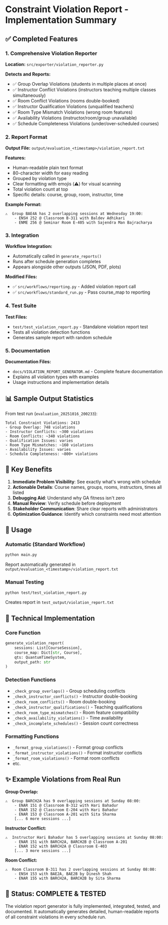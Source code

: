 # Constraint Violation Report - Implementation Summary

## ✅ Completed Features

### 1. Comprehensive Violation Reporter
**Location:** `src/exporter/violation_reporter.py`

**Detects and Reports:**
- ✅ Group Overlap Violations (students in multiple places at once)
- ✅ Instructor Conflict Violations (instructors teaching multiple classes simultaneously)
- ✅ Room Conflict Violations (rooms double-booked)
- ✅ Instructor Qualification Violations (unqualified teachers)
- ✅ Room Type Mismatch Violations (wrong room features)
- ✅ Availability Violations (instructor/room/group unavailable)
- ✅ Schedule Completeness Violations (under/over-scheduled courses)

### 2. Report Format

**Output File:** `output/evaluation_<timestamp>/violation_report.txt`

**Features:**
- Human-readable plain text format
- 80-character width for easy reading
- Grouped by violation type
- Clear formatting with emojis (⚠️) for visual scanning
- Total violation count at top
- Specific details: course, group, room, instructor, time

**Example Format:**
```
⚠️  Group BAE4A has 2 overlapping sessions at Wednesday 19:00:
    - ENSH 252 @ Classroom B-311 with Baldev Adhikari
    - ENME 256 @ Seminar Room E-405 with Sajendra Man Bajracharya
```

### 3. Integration

**Workflow Integration:**
- Automatically called in `generate_reports()` 
- Runs after schedule generation completes
- Appears alongside other outputs (JSON, PDF, plots)

**Modified Files:**
- ✅ `src/workflows/reporting.py` - Added violation report call
- ✅ `src/workflows/standard_run.py` - Pass course_map to reporting

### 4. Test Suite

**Test Files:**
- `test/test_violation_report.py` - Standalone violation report test
- Tests all violation detection functions
- Generates sample report with random schedule

### 5. Documentation

**Documentation Files:**
- `docs/VIOLATION_REPORT_GENERATOR.md` - Complete feature documentation
- Explains all violation types with examples
- Usage instructions and implementation details

## 📊 Sample Output Statistics

From test run (`evaluation_20251016_200233`):
```
Total Constraint Violations: 2413
- Group Overlap: 748 violations
- Instructor Conflicts: ~300 violations
- Room Conflicts: ~340 violations
- Qualification Issues: varies
- Room Type Mismatches: ~160 violations
- Availability Issues: varies
- Schedule Completeness: ~800+ violations
```

## 🎯 Key Benefits

1. **Immediate Problem Visibility**: See exactly what's wrong with schedule
2. **Actionable Details**: Course names, groups, rooms, instructors, times all listed
3. **Debugging Aid**: Understand why GA fitness isn't zero
4. **Manual Review**: Verify schedule before deployment
5. **Stakeholder Communication**: Share clear reports with administrators
6. **Optimization Guidance**: Identify which constraints need most attention

## 📝 Usage

### Automatic (Standard Workflow)
```bash
python main.py
```
Report automatically generated in `output/evaluation_<timestamp>/violation_report.txt`

### Manual Testing
```bash
python test/test_violation_report.py
```
Creates report in `test_output/violation_report.txt`

## 🔧 Technical Implementation

### Core Function
```python
generate_violation_report(
    sessions: List[CourseSession],
    course_map: Dict[str, Course],
    qts: QuantumTimeSystem,
    output_path: str
)
```

### Detection Functions
- `_check_group_overlaps()` - Group scheduling conflicts
- `_check_instructor_conflicts()` - Instructor double-booking
- `_check_room_conflicts()` - Room double-booking
- `_check_instructor_qualifications()` - Teaching qualifications
- `_check_room_type_mismatches()` - Room feature compatibility
- `_check_availability_violations()` - Time availability
- `_check_incomplete_schedules()` - Session count correctness

### Formatting Functions
- `_format_group_violations()` - Format group conflicts
- `_format_instructor_violations()` - Format instructor conflicts
- `_format_room_violations()` - Format room conflicts
- etc.

## ✨ Example Violations from Real Run

**Group Overlap:**
```
⚠️  Group BARCH2A has 9 overlapping sessions at Sunday 08:00:
    - ENAR 151 @ Classroom B-312 with Hari Bahadur
    - ENAR 152 @ Classroom E-204 with Hari Bahadur
    - ENAR 153 @ Classroom A-201 with Sita Sharma
    [... 6 more sessions ...]
```

**Instructor Conflict:**
```
⚠️  Instructor Hari Bahadur has 5 overlapping sessions at Sunday 08:00:
    - ENAR 151 with BARCH2A, BARCH2B @ Classroom A-201
    - ENAR 152 with BARCH2A @ Classroom E-403
    [... 3 more sessions ...]
```

**Room Conflict:**
```
⚠️  Room Classroom B-311 has 2 overlapping sessions at Sunday 08:00:
    - ENSH 153 with BAE2A, BAE2B by Dinesh Shah
    - ENAR 155 with BARCH2A, BARCH2B by Sita Sharma
```

## 🎉 Status: COMPLETE & TESTED

The violation report generator is fully implemented, integrated, tested, and documented.
It automatically generates detailed, human-readable reports of all constraint violations
in every schedule run.
